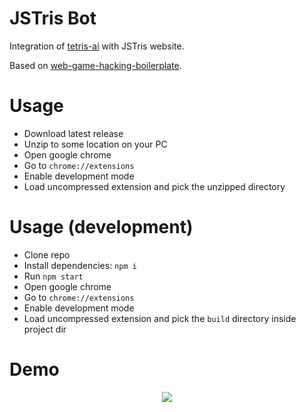 # JSTris Bot

Integration of [tetris-ai](https://github.com/vanflux/tetris-ai) with JSTris website. 

Based on [web-game-hacking-boilerplate](https://github.com/vanflux/web-game-hacking-boilerplate.git).

# Usage
- Download latest release
- Unzip to some location on your PC
- Open google chrome
- Go to `chrome://extensions`
- Enable development mode
- Load uncompressed extension and pick the unzipped directory

# Usage (development)

- Clone repo
- Install dependencies: `npm i`
- Run `npm start`
- Open google chrome
- Go to `chrome://extensions`
- Enable development mode
- Load uncompressed extension and pick the `build` directory inside project dir

# Demo

<p align="center">
  <image src="gifs/demo1.gif"></image>
</p>
